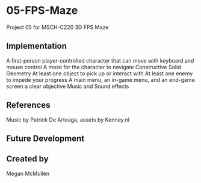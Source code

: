# 05-FPS-Maze
Project 05 for MSCH-C220
3D FPS Maze

## Implementation
A first-person player-controlled character that can move with keyboard and mouse control
A maze for the character to navigate
Constructive Solid Geometry
At least one object to pick up or interact with
At least one enemy to impede your progress
A main menu, an in-game menu, and an end-game screen
a clear objective
Music and Sound effects 

## References
Music by Patrick De Arteaga, assets by Kenney.nl

## Future Development

## Created by
Megan McMullen
